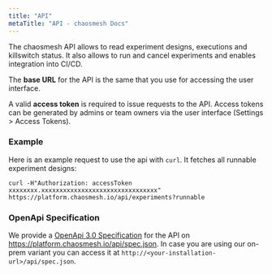```yaml
---
title: "API"
metaTitle: "API - chaosmesh Docs"
---
```


The chaosmesh API allows to read experiment designs, executions and killswitch status.
It also allows to run and cancel experiments and enables integration into CI/CD.

The **base URL** for the API is the same that you use for accessing the user interface.

A valid **access token** is required to issue requests to the API.
Access tokens can be generated by admins or team owners via the user interface (Settings > Access Tokens).

### Example

Here is an example request to use the api with `curl`. It fetches all runnable experiment designs:
```shell script
curl -H"Authorization: accessToken xxxxxxxx.xxxxxxxxxxxxxxxxxxxxxxxxxxxxxxxx" https://platform.chaosmesh.io/api/experiments?runnable
```

### OpenApi Specification

We provide a [OpenApi 3.0 Specification](https://www.openapis.org/) for the API on https://platform.chaosmesh.io/api/spec.json.
In case you are using our on-prem variant you can access it at `http://<your-installation-url>/api/spec.json`.
